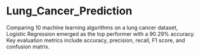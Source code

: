 # Lung_Cancer_Prediction
Comparing 10 machine learning algorithms on a lung cancer dataset, Logistic Regression emerged as the top performer with a 90.29% accuracy. Key evaluation metrics include accuracy, precision, recall, F1 score, and confusion matrix.
